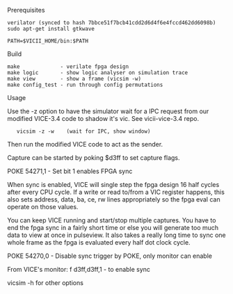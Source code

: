 Prerequisites

    verilator (synced to hash 7bbce51f7bcb41cdd2d6d4f6e4fccd462dd6098b)
    sudo apt-get install gtkwave

    PATH=$VICII_HOME/bin:$PATH

Build

    make             - verilate fpga design
    make logic       - show logic analyser on simulation trace
    make view        - show a frame (vicsim -w)
    make config_test - run through config permutations

Usage

   Use the -z option to have the simulator wait for a IPC request from
   our modified VICE-3.4 code to shadow it's vic.  See vicii-vice-3.4
   repo.

       vicsim -z -w    (wait for IPC, show window)

   Then run the modified VICE code to act as the sender.

   Capture can be started by poking $d3ff to set capture flags.

   POKE 54271,1 - Set bit 1 enables FPGA sync

   When sync is enabled, VICE will single step the fpga design 16 half cycles
   after every CPU cycle.  If a write or read to/from a VIC register happens,
   this also sets address, data, ba, ce, rw lines appropriately so the fpga
   eval can operate on those values.

   You can keep VICE running and start/stop multiple captures. You have to end
   the fpga sync in a fairly short time or else you will generate too much
   data to view at once in pulseview.  It also takes a really long time
   to sync one whole frame as the fpga is evaluated every half dot clock cycle.

   POKE 54270,0 - Disable sync trigger by POKE, only monitor can enable

   From VICE's monitor: f d3ff,d3ff,1 - to enable sync

   vicsim -h  for other options
